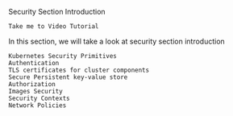 Security Section Introduction

    Take me to Video Tutorial

In this section, we will take a look at security section introduction

    Kubernetes Security Primitives
    Authentication
    TLS certificates for cluster components
    Secure Persistent key-value store
    Authorization
    Images Security
    Security Contexts
    Network Policies
